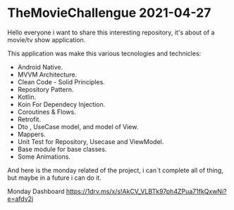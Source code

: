 # TheMovieChallengue 2021-04-27

Hello everyone i want to share this interesting repository, it's about of a movie/tv show application.

This application was make this various tecnologies and technicles:

* Android Native.
* MVVM Architecture.
* Clean Code - Solid Principles.
* Repository Pattern.
* Kotlin.
* Koin For Dependecy Injection.
* Coroutines & Flows.
* Retrofit.
* Dto , UseCase model, and model of View.
* Mappers.
* Unit Test for Repository, Usecase and ViewModel.
* Base module for base classes.
* Some Animations.

And here is the monday related of the project, i can´t complete all of thing, but maybe in a future i can do it.

Monday Dashboard
https://1drv.ms/x/s!AkCV_VLBTk97ph4ZPua71fkQxwNi?e=afdv2j
